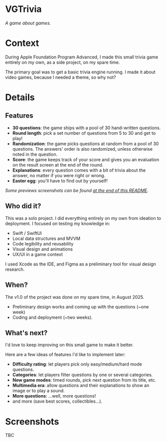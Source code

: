 # VGTrivia
*A game about games.*

# Context

During Apple Foundation Program Advanced, I made this small trivia game entirely on my own, as a side project, on my spare time.

The primary goal was to get a basic trivia engine running. I made it about video games, because I needed a theme, so why not?

# Details

## Features
- **30 questions**: the game ships with a pool of 30 hand-written questions.
- **Round length**: pick a set number of questions from 5 to 30 and get to play!
- **Randomization**: the game picks questions at random from a pool of 30 questions. The answers' order is also randomized, unless otherwise noted in the question.
- **Score**: the game keeps track of your score and gives you an evaluation on the result screen at the end of the round.
- **Explanations**: every question comes with a bit of trivia about the answer, no matter if you were right or wrong.
- **Easter egg**: you'll have to find out by yourself!

*Some previews screenshots can be found [at the end of this README](#screenshots).*

## Who did it?

This was a solo project. I did everything entirely on my own from ideation to deployment.
I focused on testing my knowledge in:
- Swift / SwiftUI
- Local data structures and MVVM
- Code legibility and reusability
- Visual design and animations
- UX/UI in a game context

I used Xcode as the IDE, and Figma as a preliminary tool for visual design research.

## When?

The v1.0 of the project was done on my spare time, in August 2025.
- Preliminary design works and coming up with the questions (~one week)
- Coding and deployment (~two weeks).

## What's next?

I'd love to keep improving on this small game to make it better.

Here are a few ideas of features I'd like to implement later:
- **Difficulty rating**: let players pick only easy/medium/hard mode questions.
- **Categories**: let players filter questions by one or several categories.
- **New game modes**: timed rounds, pick next question from its title, etc.
- **Multimedia era**: allow questions and their explanations to show an image or to play a sound.
- **More questions**: ...well, more questions!
- and more (save best scores, collectibles...).

# Screenshots

TBC
